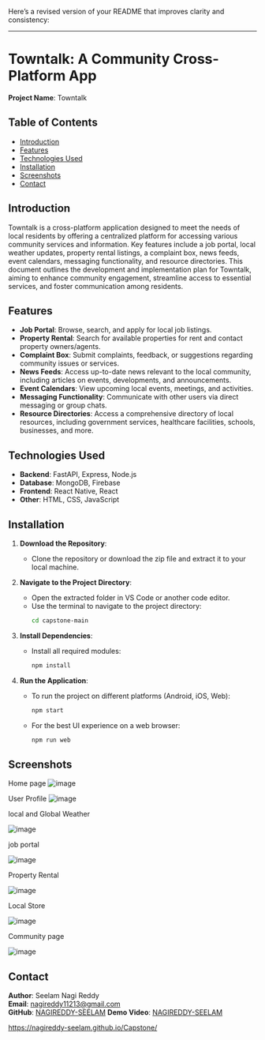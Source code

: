 Here’s a revised version of your README that improves clarity and consistency:

---

# Towntalk: A Community Cross-Platform App

**Project Name**: Towntalk

## Table of Contents

- [Introduction](#introduction)
- [Features](#features)
- [Technologies Used](#technologies-used)
- [Installation](#installation)
- [Screenshots](#screenshots)
- [Contact](#contact)

## Introduction

Towntalk is a cross-platform application designed to meet the needs of local residents by offering a centralized platform for accessing various community services and information. Key features include a job portal, local weather updates, property rental listings, a complaint box, news feeds, event calendars, messaging functionality, and resource directories. This document outlines the development and implementation plan for Towntalk, aiming to enhance community engagement, streamline access to essential services, and foster communication among residents.

## Features

- **Job Portal**: Browse, search, and apply for local job listings.
- **Property Rental**: Search for available properties for rent and contact property owners/agents.
- **Complaint Box**: Submit complaints, feedback, or suggestions regarding community issues or services.
- **News Feeds**: Access up-to-date news relevant to the local community, including articles on events, developments, and announcements.
- **Event Calendars**: View upcoming local events, meetings, and activities.
- **Messaging Functionality**: Communicate with other users via direct messaging or group chats.
- **Resource Directories**: Access a comprehensive directory of local resources, including government services, healthcare facilities, schools, businesses, and more.

## Technologies Used

- **Backend**: FastAPI, Express, Node.js
- **Database**: MongoDB, Firebase
- **Frontend**: React Native, React
- **Other**: HTML, CSS, JavaScript

## Installation

1. **Download the Repository**:
   - Clone the repository or download the zip file and extract it to your local machine.

2. **Navigate to the Project Directory**:
   - Open the extracted folder in VS Code or another code editor.
   - Use the terminal to navigate to the project directory:
     ```bash
     cd capstone-main
     ```

3. **Install Dependencies**:
   - Install all required modules:
     ```bash
     npm install
     ```

4. **Run the Application**:
   - To run the project on different platforms (Android, iOS, Web):
     ```bash
     npm start
     ```
   - For the best UI experience on a web browser:
     ```bash
     npm run web
     ```

## Screenshots
Home page
![image](https://github.com/user-attachments/assets/c732507f-03f6-4725-b32b-3fbab46a1058)

User Profile
![image](https://github.com/user-attachments/assets/3d2620ee-ca51-4da1-a166-b13851b24deb)

local and Global Weather

![image](https://github.com/user-attachments/assets/b1a0a22f-d701-47c5-a8ee-1909c1ccd112)

job portal

![image](https://github.com/user-attachments/assets/561bfab8-5528-453e-a122-29a5a423e631)

Property Rental

![image](https://github.com/user-attachments/assets/d2ea2180-d74e-4bbb-a749-4d6b4424cd49)

Local Store

![image](https://github.com/user-attachments/assets/8dd64931-5730-476f-b353-6bf0f085c277)


Community page

![image](https://github.com/user-attachments/assets/cdc81531-d62c-4a0b-b0dc-8a6dc0693850)








## Contact

**Author**: Seelam Nagi Reddy  
**Email**: [nagireddy11213@gmail.com](mailto:nagireddy11213@gmail.com)  
**GitHub**: [NAGIREDDY-SEELAM](https://github.com/NAGIREDDY-SEELAM)
**Demo Video**: [NAGIREDDY-SEELAM]([https://github.com/NAGIREDDY-SEELAM](https://drive.google.com/file/d/1euXsL2CWNdCqvJ2x9itHafWq0HeTqRQJ/view?usp=sharing))





https://nagireddy-seelam.github.io/Capstone/
